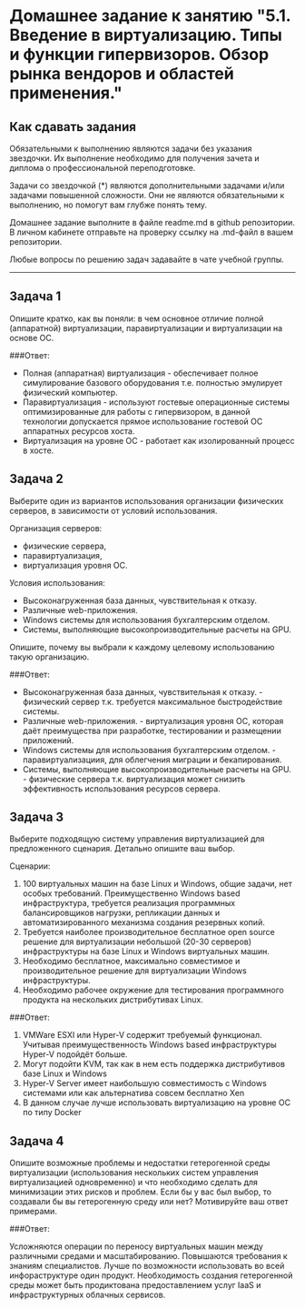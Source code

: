 
# Домашнее задание к занятию "5.1. Введение в виртуализацию. Типы и функции гипервизоров. Обзор рынка вендоров и областей применения."


## Как сдавать задания

Обязательными к выполнению являются задачи без указания звездочки. Их выполнение необходимо для получения зачета и диплома о профессиональной переподготовке.

Задачи со звездочкой (*) являются дополнительными задачами и/или задачами повышенной сложности. Они не являются обязательными к выполнению, но помогут вам глубже понять тему.

Домашнее задание выполните в файле readme.md в github репозитории. В личном кабинете отправьте на проверку ссылку на .md-файл в вашем репозитории.

Любые вопросы по решению задач задавайте в чате учебной группы.

---

## Задача 1

Опишите кратко, как вы поняли: в чем основное отличие полной (аппаратной) виртуализации, паравиртуализации и виртуализации на основе ОС.

###Ответ:

- Полная (аппаратная) виртуализация - обеспечивает полное симулирование базового оборудования т.е. полностью эмулирует физический компьютер.
- Паравиртуализация - используют гостевые операционные системы оптимизированные для работы с гипервизором, в данной технологии допускается прямое использование гостевой ОС аппаратных ресурсов хоста.
- Виртуализация на уровне ОС - работает как изолированный процесс в хосте.

## Задача 2

Выберите один из вариантов использования организации физических серверов, в зависимости от условий использования.

Организация серверов:
- физические сервера,
- паравиртуализация,
- виртуализация уровня ОС.

Условия использования:
- Высоконагруженная база данных, чувствительная к отказу.
- Различные web-приложения.
- Windows системы для использования бухгалтерским отделом.
- Системы, выполняющие высокопроизводительные расчеты на GPU.

Опишите, почему вы выбрали к каждому целевому использованию такую организацию.

###Ответ:

- Высоконагруженная база данных, чувствительная к отказу. - физический сервер т.к. требуется максимальное быстродействие системы.
- Различные web-приложения. - виртуализация уровня ОС, которая даёт преимущества при разработке, тестировании и размещении приложений.
- Windows системы для использования бухгалтерским отделом. - паравиртуализациия, для облегчения миграции и бекапирования. 
- Системы, выполняющие высокопроизводительные расчеты на GPU. - физические сервера т.к. виртуализация может снизить эффективность использования ресурсов сервера.

## Задача 3

Выберите подходящую систему управления виртуализацией для предложенного сценария. Детально опишите ваш выбор.

Сценарии:

1. 100 виртуальных машин на базе Linux и Windows, общие задачи, нет особых требований. Преимущественно Windows based инфраструктура, требуется реализация программных балансировщиков нагрузки, репликации данных и автоматизированного механизма создания резервных копий.
2. Требуется наиболее производительное бесплатное open source решение для виртуализации небольшой (20-30 серверов) инфраструктуры на базе Linux и Windows виртуальных машин.
3. Необходимо бесплатное, максимально совместимое и производительное решение для виртуализации Windows инфраструктуры.
4. Необходимо рабочее окружение для тестирования программного продукта на нескольких дистрибутивах Linux.

###Ответ:

1. VMWare ESXI или Hyper-V содержит требуемый функционал. Учитывая преимущественность Windows based инфраструктуры Hyper-V подойдёт больше.
2. Могут подойти KVM, так как в нем есть поддержка дистрибутивов базе Linux и Windows
3. Hyper-V Server имеет наибольшую совместимость с Windows системами или как альтернатива совсем бесплатно Xen
4. В данном случае лучше использовать виртуализацию на уровне ОС по типу Docker

## Задача 4

Опишите возможные проблемы и недостатки гетерогенной среды виртуализации (использования нескольких систем управления виртуализацией одновременно) и что необходимо сделать для минимизации этих рисков и проблем. Если бы у вас был выбор, то создавали бы вы гетерогенную среду или нет? Мотивируйте ваш ответ примерами.

###Ответ:

Усложняются операции по переносу виртуальных машин между различными средами и масштабированию. Повышаются требования к знаниям специалистов.
Лучше по возможности использовать во всей инфораструктуре один продукт.
Необходимость создания гетерогенной среды может быть продиктована предоставлением услуг IaaS и инфраструктурных облачных сервисов.
